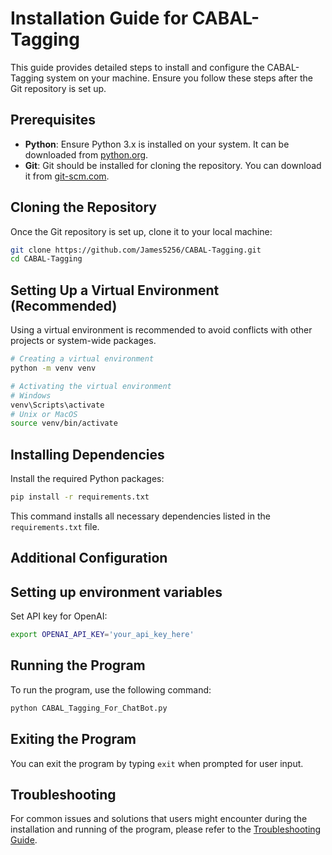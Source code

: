 
# Installation Guide for CABAL-Tagging

This guide provides detailed steps to install and configure the CABAL-Tagging system on your machine. Ensure you follow these steps after the Git repository is set up.

## Prerequisites

- **Python**: Ensure Python 3.x is installed on your system. It can be downloaded from [python.org](https://www.python.org/downloads/).
- **Git**: Git should be installed for cloning the repository. You can download it from [git-scm.com](https://git-scm.com/).

## Cloning the Repository

Once the Git repository is set up, clone it to your local machine:

```bash
git clone https://github.com/James5256/CABAL-Tagging.git
cd CABAL-Tagging
```

## Setting Up a Virtual Environment (Recommended)

Using a virtual environment is recommended to avoid conflicts with other projects or system-wide packages.

```bash
# Creating a virtual environment
python -m venv venv

# Activating the virtual environment
# Windows
venv\Scripts\activate
# Unix or MacOS
source venv/bin/activate
```

## Installing Dependencies

Install the required Python packages:

```bash
pip install -r requirements.txt
```

This command installs all necessary dependencies listed in the `requirements.txt` file.

## Additional Configuration

## Setting up environment variables

Set API key for OpenAI:

```bash
export OPENAI_API_KEY='your_api_key_here'
```

## Running the Program

To run the program, use the following command:

```bash
python CABAL_Tagging_For_ChatBot.py
```

## Exiting the Program

You can exit the program by typing `exit` when prompted for user input.

## Troubleshooting

For common issues and solutions that users might encounter during the installation and running of the program, please refer to the [Troubleshooting Guide](Troubleshooting_Guide.md).
